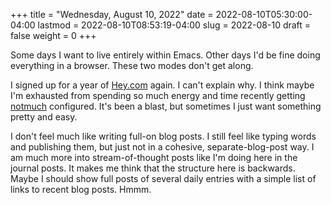 +++
title = "Wednesday, August 10, 2022"
date = 2022-08-10T05:30:00-04:00
lastmod = 2022-08-10T08:53:19-04:00
slug = 2022-08-10
draft = false
weight = 0
+++

Some days I want to live entirely within Emacs. Other days I'd be fine doing everything in a browser. These two modes don't get along.

I signed up for a year of [Hey.com](https://hey.com) again. I can't explain why. I think maybe I'm exhausted from spending so much energy and time recently getting [notmuch](https://notmuchmail.org/) configured. It's been a blast, but sometimes I just want something pretty and easy.

I don't feel much like writing full-on blog posts. I still feel like typing words and publishing them, but just not in a cohesive, separate-blog-post way. I am much more into stream-of-thought posts like I'm doing here in the journal posts. It makes me think that the structure here is backwards. Maybe I should show full posts of several daily entries with a simple list of links to recent blog posts. Hmmm.

[//]: # "Exported with love from a post written in Org mode"
[//]: # "- https://github.com/kaushalmodi/ox-hugo"
